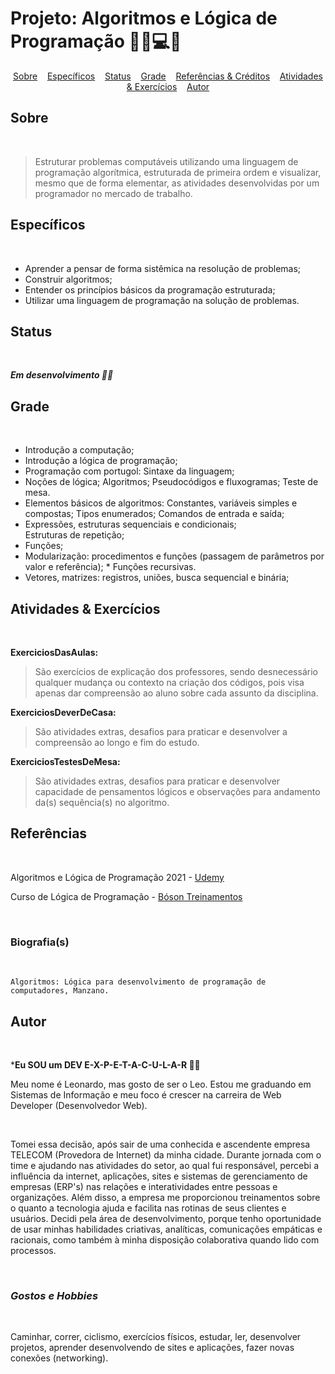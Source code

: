 # Projeto: Algoritmos e Lógica de Programação 👨‍💻💻📑

<div align=center>
    <a href="sobre">Sobre</a>&nbsp;&nbsp;&nbsp;
    <a href="especificos">Específicos</a>&nbsp;&nbsp;&nbsp;
    <a href="">Status</a>&nbsp;&nbsp;&nbsp;
    <a href="">Grade</a>&nbsp;&nbsp;&nbsp;
    <a href="">Referências & Créditos</a>&nbsp;&nbsp;&nbsp; 
    <a href="">Atividades & Exercícios</a>&nbsp;&nbsp;&nbsp;
    <a href="">Autor</a> 
</div>



<h2 id="sobre">Sobre</h2><br>

> <p>Estruturar problemas computáveis utilizando uma linguagem de programação algorítmica, estruturada de primeira ordem e visualizar, mesmo que de forma elementar, as atividades desenvolvidas por um programador no mercado de trabalho.<p>

<h2 id="especificos">Específicos</h2><br>

* Aprender a pensar de forma sistêmica na resolução de problemas; 
* Construir algoritmos;
* Entender os princípios básicos da programação estruturada;
* Utilizar uma linguagem de programação na solução de problemas.</p>

<h2 id="status">Status</h2><br>

***Em desenvolvimento 🚀🚧***

<h2 id="grade">Grade</h2><br>

* Introdução a  computação; 
* Introdução  a  lógica  de  programação;  
* Programação com portugol:  Sintaxe  da  linguagem;  
* Noções  de  lógica;  Algoritmos; Pseudocódigos  e  fluxogramas;  Teste  de  mesa. 
* Elementos  básicos  de  algoritmos:  Constantes,  variáveis  simples  e  compostas;  Tipos  enumerados; Comandos  de  entrada  e  saída;  
* Expressões,  estruturas  sequenciais  e  condicionais;  
Estruturas  de repetição;  
* Funções;
* Modularização:  procedimentos  e funções  (passagem  de  parâmetros  por  valor  e  referência);  * Funções  recursivas. 
* Vetores,  matrizes: registros, uniões,  busca  sequencial  e  binária;

<h2 id="atividades-exercicios">Atividades & Exercícios</h2><br>

<p><strong>ExerciciosDasAulas:</strong></p> 

> São exercícios de explicação dos professores, sendo desnecessário qualquer mudança ou contexto na criação dos códigos, pois visa apenas dar compreensão ao aluno sobre cada assunto da disciplina.

<p><strong>ExerciciosDeverDeCasa:</strong></p> 

> São atividades extras, desafios para praticar e desenvolver a compreensão ao longo e fim do estudo.

<p><strong>ExerciciosTestesDeMesa:</strong></p> 

> São atividades extras, desafios para praticar e desenvolver capacidade de pensamentos lógicos e observações para andamento da(s) sequência(s) no algoritmo.

<h2 id="referencias">Referências</h2><br>

Algoritmos e Lógica de Programação 2021 - [Udemy](https://www.udemy.com/share/102erG2@FEdgV1hYTlIJekRCO0hnfT1tYw==/)

Curso de Lógica de Programação - [Bóson Treinamentos](https://www.youtube.com/playlist?list=PLucm8g_ezqNpYL-z-lutCuBplhx9aqkdd)

<br>
<h3>Biografia(s)</h3><br>

    Algoritmos: Lógica para desenvolvimento de programação de computadores, Manzano. 

<h2 id="autor">Autor</h2><br>

***Eu SOU um DEV E-X-P-E-T-A-C-U-L-A-R 💺🌐**

<p> Meu nome é Leonardo, mas gosto de ser o Leo. Estou me graduando em Sistemas de Informação e meu foco é crescer na carreira de Web Developer (Desenvolvedor Web).</p><br>

<p> Tomei essa decisão, após sair de uma conhecida e ascendente empresa TELECOM (Provedora de Internet) da minha cidade. Durante jornada com o time e ajudando nas atividades do setor, ao qual fui responsável, percebi a influência da internet, aplicações, sites e sistemas de gerenciamento de empresas (ERP's) nas relações e interatividades entre pessoas e organizações. Além disso, a empresa me proporcionou treinamentos sobre o quanto a tecnologia ajuda e facilita nas rotinas de seus clientes e usuários. Decidi pela área de desenvolvimento, porque tenho oportunidade de usar minhas habilidades criativas, analíticas, comunicações empáticas e racionais, como também à minha disposição colaborativa quando lido com processos.</p><br>


<h3><i>Gostos e Hobbies</i></h3><br>

Caminhar, correr, ciclismo, exercícios físicos, estudar, ler, desenvolver projetos, aprender desenvolvendo de sites e aplicações, fazer novas conexões (networking).</p>

